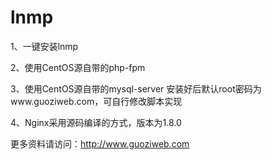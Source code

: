 # lnmp
1、一键安装lnmp

2、使用CentOS源自带的php-fpm

3、使用CentOS源自带的mysql-server 安装好后默认root密码为www.guoziweb.com，可自行修改脚本实现

4、Nginx采用源码编译的方式，版本为1.8.0

更多资料请访问：http://www.guoziweb.com

